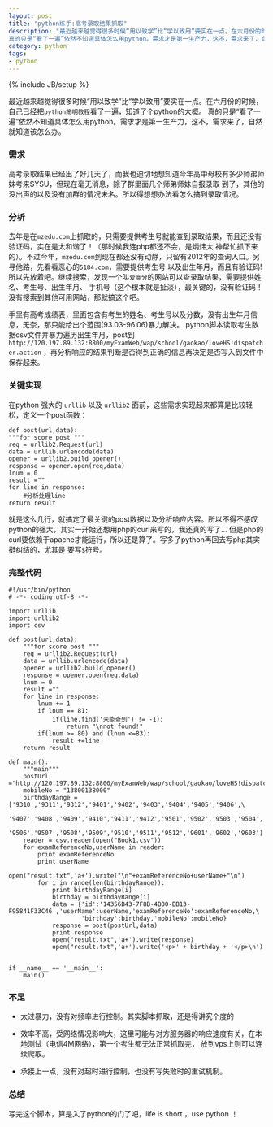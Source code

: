 ```yaml
---
layout: post
title: "python练手:高考录取结果抓取"
description: "最近越来越觉得很多时候“用以致学”比“学以致用”要实在一点。在六月份的时候，自己已经把`python简明教程`看了一遍，知道了个python的大概。
真的只是“看了一遍”依然不知道具体怎么用python。需求才是第一生产力，这不，需求来了，自然就知道该怎么办。 "
category: python
tags: 
- python 
---
```

{% include JB/setup %}

最近越来越觉得很多时候“用以致学”比“学以致用”要实在一点。在六月份的时候，自己已经把`python简明教程`看了一遍，知道了个python的大概。
真的只是“看了一遍”依然不知道具体怎么用python。需求才是第一生产力，这不，需求来了，自然就知道该怎么办。

### 需求
高考录取结果已经出了好几天了，而我也迫切地想知道今年高中母校有多少师弟师妹考来SYSU，但现在毫无消息，除了群里面几个师弟师妹自报录取
到了，其他的没出声的以及没有加群的情况未名。所以得想想办法看怎么搞到录取情况。

### 分析
去年是在`mzedu.com`上抓取的，只需要提供考生号就能查到录取结果，而且还没有验证码，实在是太和谐了！（那时候我连php都还不会，是炳炜大
神帮忙抓下来的）。不过今年，`mzedu.com`到现在都还没有动静，只留有2012年的查询入口。另寻他路，先看看恶心的`5184.com`，需要提供考生号
以及出生年月，而且有验证码! 所以先放着吧。继续搜索，发现一个叫`爱高分`的网站可以查录取结果，需要提供姓名、考生号、出生年月、
手机号（这个根本就是扯淡），最关键的，没有验证码！没有搜索到其他可用网站，那就搞这个吧。

手里有高考成绩表，里面包含有考生的姓名、考生号以及分数，没有出生年月信息，无奈，那只能给出个范围(93.03-96.06)暴力解决。
python脚本读取考生数据csv文件并暴力遍历出生年月，post到`http://120.197.89.132:8800/myExamWeb/wap/school/gaokao/loveHS!dispatcher.action`
，再分析响应的结果判断是否得到正确的信息再决定是否写入到文件中保存起来。

### 关键实现
在python 强大的 `urllib` 以及 `urllib2` 面前，这些需求实现起来都算是比较轻松，定义一个post函数：

    def post(url,data):
    """for score post """
    req = urllib2.Request(url)
    data = urllib.urlencode(data)
    opener = urllib2.build_opener()
    response = opener.open(req,data)
    lnum = 0
    result =""
    for line in response:
        #分析处理line
    return result

就是这么几行，就搞定了最关键的post数据以及分析响应内容。所以不得不感叹python的强大，其实一开始还想用php的curl来写的，我还真的写了...
但是php的curl要依赖于apache才能运行，所以还是算了。写多了python再回去写php其实挺纠结的，尤其是
要写`$`符号。

### 完整代码
    
    #!/usr/bin/python
    # -*- coding:utf-8 -*-

    import urllib
    import urllib2
    import csv

    def post(url,data):
        """for score post """
        req = urllib2.Request(url)
        data = urllib.urlencode(data)
        opener = urllib2.build_opener()
        response = opener.open(req,data)
        lnum = 0
        result =""
        for line in response:
            lnum += 1
            if lnum == 81:
                if(line.find('未能查到') != -1):
                    return "\nnot found!"
            if(lnum >= 80) and (lnum <=83):
                result +=line
        return result

    def main():
        """main"""
        postUrl ="http://120.197.89.132:8800/myExamWeb/wap/school/gaokao/loveHS!dispatcher.action"
        mobileNo = "13800138000"
        birthdayRange = ['9310','9311','9312','9401','9402','9403','9404','9405','9406',\
                '9407','9408','9409','9410','9411','9412','9501','9502','9503','9504','9505',\
                '9506','9507','9508','9509','9510','9511','9512','9601','9602','9603'] 
        reader = csv.reader(open("Book1.csv"))
        for examReferenceNo,userName in reader:
            print examReferenceNo
            print userName
            open("result.txt",'a+').write("\n"+examReferenceNo+userName+"\n")
            for i in range(len(birthdayRange)):
                print birthdayRange[i]
                birthday = birthdayRange[i]
                data = {'id':'14356B43-7F8B-4B00-BB13-F95841F33C46','userName':userName,'examReferenceNo':examReferenceNo,\
                        'birthday':birthday,'mobileNo':mobileNo}
                response = post(postUrl,data)
                print response
                open("result.txt",'a+').write(response)
                open("result.txt",'a+').write('<p>' + birthday + '</p>\n')

        
    if __name__ == '__main__':
        main()

### 不足

 * 太过暴力，没有对频率进行控制。其实脚本抓取，还是得讲究个度的

 * 效率不高，受网络情况影响大，这里可能与对方服务器的响应速度有关，在本地测试（电信4M网络），第一个考生都无法正常抓取完， 放到vps上则可以连续爬取。

 * 承接上一点，没有对超时进行控制，也没有写失败时的重试机制。

### 总结
写完这个脚本，算是入了python的门了吧，life is short ，use python ！
